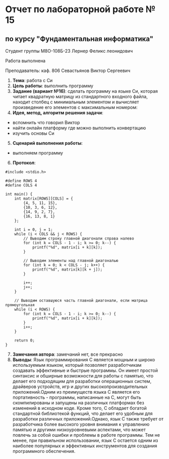 # Отчет по лабораторной работе № 15
## по курсу "Фундаментальная информатика"

Студент группы М8О-108Б-23 Лернер Феликс леонидович

Работа выполнена 

Преподаватель: каф. 806 Севастьянов Виктор Сергеевич

1. **Тема**:   работа с Cи
2. **Цель работы**: выполнить программу
3. **Задание (вариант №16)**: сделать программу на языке Cи,
   которая читает квадратную матрицу из стандартного входного файла,
   находит столбец с минимальным элементом и вычисляет произведение его
   элементов с максимальным номером:
7. **Идея, метод, алгоритм решения задачи**:
- вспомнить что говорил Виктор
- найти онлайн платформу где можно выполнить конвертацию
- изучить основы Си
5. **Сценарий выполнения работы**:
- выполняем программу
6. **Протокол**:
```
#include <stdio.h>

#define ROWS 4
#define COLS 4

int main() {
    int matrix[ROWS][COLS] = {
        {4, 5, 11, 15},
        {10, 3, 6, 12},
        {14, 9, 2, 7},
        {16, 13, 8, 1}
    };

    int i = 0, j = 1;
    while (i < COLS && j < ROWS) {
        // Выводим строку главной диагонали справа налево
        for (int k = COLS - 1 - i; k >= 0; k--) {
            printf("%d", matrix[i + k][k]);
        }

        // Выводим элементы над главной диагональю
        for (int k = 0; k < COLS - j; k++) {
            printf("%d", matrix[k][k + j]);
        }

        i++;
        j++;
    }

    // Выводим оставшуюся часть главной диагонали, если матрица прямоугольная
    while (i < ROWS) {
        for (int k = COLS - 1 - i; k >= 0; k--) {
            printf("%d", matrix[i + k][k]);
        }
        i++;
    }

    return 0;
}

```

7. **Замечания автора**: замечаний нет, все прекрасно
8. **Выводы**:
Язык программирования C является мощным и широко используемым языком, который позволяет разработчикам создавать эффективные и быстрые программы.
Он имеет простой синтаксис и обширные возможности для работы с памятью, что делает его подходящим для разработки операционных систем, драйверов устройств,
игр и других высокопроизводительных приложений.Одним из преимуществ языка C является его портативность - программы, написанные на C, могут быть скомпилированы
и запущены на различных платформах без изменений в исходном коде. Кроме того, C обладает богатой стандартной библиотекой функций, что делает его удобным для
разработки различных приложений.Однако, язык C также требует от разработчика более высокого уровня внимания к управлению памятью и другими низкоуровневыми
аспектами, что может повлечь за собой ошибки и проблемы в работе программы. Тем не менее, при правильном использовании, язык C остается одним из наиболее
популярных и эффективных инструментов для создания программного обеспечения.
